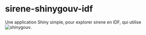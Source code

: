 # sirene-shinygouv-idf
Une application Shiny simple, pour explorer sirene en IDF, qui utilise ![shinygouv](https://github.com/spyrales/shinygouv).
